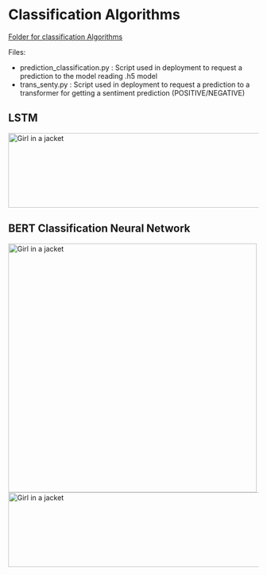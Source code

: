 # Classification Algorithms
[Folder for classification Algorithms](https://github.com/Adrianc1234/Final_Integrate_Project/tree/main/NLP_notebooks/Classification%20Algorithms)

Files:
- prediction_classification.py : Script used in deployment to request a prediction to the model reading .h5 model
- trans_senty.py : Script used in deployment to request a prediction to a transformer for getting a sentiment prediction (POSITIVE/NEGATIVE)

## LSTM
<img src="https://snipboard.io/vwcCst.jpg" alt="Girl in a jacket" width="1000" height="150">


## BERT Classification Neural Network 
<img src="https://snipboard.io/Ng1xIZ.jpg" alt="Girl in a jacket" width="500" height="500">
<img src="https://snipboard.io/dq51iu.jpg" alt="Girl in a jacket" width="1000" height="150">
